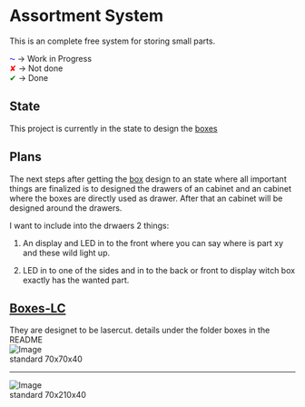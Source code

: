 [1]: https://github.com/tobiasfalk/Boxes-LC/blob/master/img/70x210x40.png
[2]: https://github.com/tobiasfalk/Boxes-LC/blob/master/img/70x70x40.png
[3]: https://github.com/tobiasfalk/Boxes-LC/blob/master/README.md

# __Assortment System__
This is an complete free system for storing small parts.  

<span style="color:blue">⁓</span>   ->  Work in Progress  
<span style="color:red">✘</span> ->  Not done  
<span style="color:green">✔</span> -> Done

## __State__

This project is currently in the state to design the [boxes][3]

## __Plans__
The next steps after getting the [box][3] design to an state where all important things are finalized is to designed the drawers of an cabinet and an cabinet where the boxes are directly used as drawer. After that an cabinet will be designed around the drawers.  

I want to include into the drwaers 2 things:

1) An display and LED in to the front where you can say where is part xy and these wild light up.

2) LED in to one of the sides and in to the back or front to display witch box exactly has the wanted part.

## [__Boxes-LC__][3]  
They are designet to be lasercut.
details under the folder boxes in the README  
![Image][1]  
standard 70x70x40  

---

![Image][2]  
standard 70x210x40  